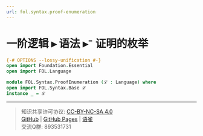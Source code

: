 ```yaml
---
url: fol.syntax.proof-enumeration
---
```


# 一阶逻辑 ▸ 语法 ▸⁻ 证明的枚举

```agda
{-# OPTIONS --lossy-unification #-}
open import Foundation.Essential
open import FOL.Language

module FOL.Syntax.ProofEnumeration (ℒ : Language) where
open import FOL.Syntax.Base ℒ
instance _ = ℒ
```

---
> 知识共享许可协议: [CC-BY-NC-SA 4.0](https://creativecommons.org/licenses/by-nc-sa/4.0/deed.zh)  
> [GitHub](https://github.com/choukh/MetaLogic/blob/main/src/FOL/Syntax/ProofEnumeration.lagda.md) | [GitHub Pages](https://choukh.github.io/MetaLogic/FOL.Syntax.ProofEnumeration.html) | [语雀](https://www.yuque.com/ocau/metalogic/fol.syntax.proof-enumeration)  
> 交流Q群: 893531731

